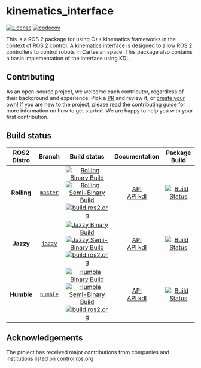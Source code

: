 # kinematics_interface
[![License](https://img.shields.io/badge/License-Apache%202.0-blue.svg)](https://opensource.org/licenses/Apache-2.0)
[![codecov](https://codecov.io/gh/ros-controls/kinematics_interface/branch/humble/graph/badge.svg?token=NS73VKPG9V)](https://codecov.io/gh/ros-controls/kinematics_interface/tree/humble)

This is a ROS 2 package for using C++ kinematics frameworks in the context of ROS 2 control. A kinematics interface is designed to allow ROS 2 controllers to control robots in Cartesian space. This package also contains a basic implementation of the interface using KDL.

## Contributing
As an open-source project, we welcome each contributor, regardless of their background and experience. Pick a [PR](https://github.com/ros-controls/kinematics_interface/pulls) and review it, or [create your own](https://github.com/ros-controls/kinematics_interface/contribute)!
If you are new to the project, please read the [contributing guide](https://control.ros.org/rolling/doc/contributing/contributing.html) for more information on how to get started. We are happy to help you with your first contribution.

## Build status
ROS2 Distro | Branch | Build status | Documentation | Package Build |
:---------: | :----: | :----------: | :-----------: | :---------------:
**Rolling** | [`master`](https://github.com/ros-controls/kinematics_interface/tree/master) | [![Rolling Binary Build](https://github.com/ros-controls/kinematics_interface/actions/workflows/rolling-binary-build.yml/badge.svg?branch=master)](https://github.com/ros-controls/kinematics_interface/actions/workflows/rolling-binary-build.yml) <br> [![Rolling Semi-Binary Build](https://github.com/ros-controls/kinematics_interface/actions/workflows/rolling-semi-binary-build.yml/badge.svg?branch=master)](https://github.com/ros-controls/kinematics_interface/actions/workflows/rolling-semi-binary-build.yml) <br> [![build.ros2.org](https://build.ros2.org/buildStatus/icon?job=Rdev__kinematics_interface__ubuntu_noble_amd64&subject=build.ros2.org)](https://build.ros2.org/job/Rdev__kinematics_interface__ubuntu_noble_amd64/) | [API](http://docs.ros.org/en/rolling/p/kinematics_interface/) <br> [API kdl](http://docs.ros.org/en/rolling/p/kinematics_interface_kdl/) | [![Build Status](https://build.ros2.org/buildStatus/icon?job=Rbin_uN64__kinematics_interface__ubuntu_noble_amd64__binary)](https://build.ros2.org/job/Rbin_uN64__kinematics_interface__ubuntu_noble_amd64__binary/)
**Jazzy** | [`jazzy`](https://github.com/ros-controls/kinematics_interface/tree/jazzy) | [![Jazzy Binary Build](https://github.com/ros-controls/kinematics_interface/actions/workflows/jazzy-binary-build.yml/badge.svg?branch=master)](https://github.com/ros-controls/kinematics_interface/actions/workflows/jazzy-binary-build.yml) <br> [![Jazzy Semi-Binary Build](https://github.com/ros-controls/kinematics_interface/actions/workflows/jazzy-semi-binary-build.yml/badge.svg?branch=master)](https://github.com/ros-controls/kinematics_interface/actions/workflows/jazzy-semi-binary-build.yml) <br> [![build.ros2.org](https://build.ros2.org/buildStatus/icon?job=Jdev__kinematics_interface__ubuntu_noble_amd64&subject=build.ros2.org)](https://build.ros2.org/job/Jdev__kinematics_interface__ubuntu_noble_amd64/) | [API](http://docs.ros.org/en/jazzy/p/kinematics_interface/) <br> [API kdl](http://docs.ros.org/en/jazzy/p/kinematics_interface_kdl/) | [![Build Status](https://build.ros2.org/buildStatus/icon?job=Jbin_uN64__kinematics_interface__ubuntu_noble_amd64__binary)](https://build.ros2.org/job/Jbin_uN64__kinematics_interface__ubuntu_noble_amd64__binary/)
**Humble** | [`humble`](https://github.com/ros-controls/kinematics_interface/tree/humble) | [![Humble Binary Build](https://github.com/ros-controls/kinematics_interface/actions/workflows/humble-binary-build.yml/badge.svg?branch=humble)](https://github.com/ros-controls/kinematics_interface/actions/workflows/humble-binary-build.yml) <br> [![Humble Semi-Binary Build](https://github.com/ros-controls/kinematics_interface/actions/workflows/humble-semi-binary-build.yml/badge.svg?branch=humble)](https://github.com/ros-controls/kinematics_interface/actions/workflows/humble-semi-binary-build.yml) <br> [![build.ros2.org](https://build.ros2.org/buildStatus/icon?job=Hdev__kinematics_interface__ubuntu_jammy_amd64&subject=build.ros2.org)](https://build.ros2.org/job/Hdev__kinematics_interface__ubuntu_jammy_amd64/) | [API](http://docs.ros.org/en/humble/p/kinematics_interface/) <br> [API kdl](http://docs.ros.org/en/humble/p/kinematics_interface_kdl/)  | [![Build Status](https://build.ros2.org/buildStatus/icon?job=Hbin_uJ64__kinematics_interface__ubuntu_jammy_amd64__binary)](https://build.ros2.org/job/Hbin_uJ64__kinematics_interface__ubuntu_jammy_amd64__binary/)

## Acknowledgements
The project has received major contributions from companies and institutions [listed on control.ros.org](https://control.ros.org/rolling/doc/acknowledgements/acknowledgements.html)
